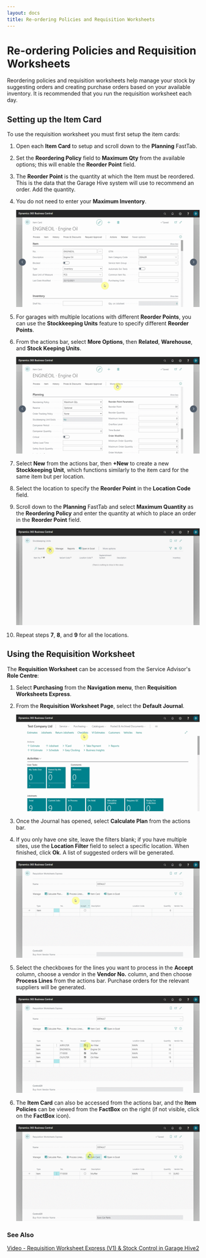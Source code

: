 ```yaml
---
layout: docs
title: Re-ordering Policies and Requisition Worksheets
---
```

# Re-ordering Policies and Requisition Worksheets

Reordering policies and requisition worksheets help manage your stock by suggesting orders and creating purchase orders based on your available inventory. It is recommended that you run the requisition worksheet each day. 

## Setting up the Item Card

To use the requisition worksheet you must first setup the item cards:
1. Open each **Item Card** to setup and scroll down to the **Planning** FastTab. 
2. Set the **Reordering Policy** field to **Maximum Qty** from the available options; this will enable the **Reorder Point** field.
3. The **Reorder Point** is the quantity at which the Item must be reordered. This is the data that the Garage Hive system will use to recommend an order. Add the quantity.
4. You do not need to enter your **Maximum Inventory**. 

   ![](media/garagehive-requisition-worksheet1.gif)

5. For garages with multiple locations with different **Reorder Points**, you can use the **Stockkeeping Units** feature to specify different **Reorder Points**.
6. From the actions bar, select **More Options**, then **Related**, **Warehouse**, and **Stock Keeping Units**.

   ![](media/garagehive-requisition-worksheet2.gif)

7. Select **New** from the actions bar, then **+New** to create a new **Stockkeeping Unit**, which functions similarly to the item card for the same item but per location.
8. Select the location to specify the **Reorder Point** in the **Location Code** field.
9. Scroll down to the **Planning** FastTab and select **Maximum Quantity** as the **Reordering Policy** and enter the quantity at which to place an order in the **Reorder Point** field.

   ![](media/garagehive-requisition-worksheet3.gif)

10. Repeat steps **7**, **8**, and **9** for all the locations.

## Using the Requisition Worksheet

The **Requisition Worksheet** can be accessed from the Service Advisor's **Role Centre**:
1. Select **Purchasing** from the **Navigation menu**, then **Requisition Worksheets Express**.
2. From the **Requisition Worksheet Page**, select the **Default Journal**.

   ![](media/garagehive-requisition-worksheet4.gif)

3. Once the Journal has opened, select **Calculate Plan** from the actions bar.
4. If you only have one site, leave the filters blank; if you have multiple sites, use the **Location Filter** field to select a specific location. When finished, click **Ok**. A list of suggested orders will be generated.

   ![](media/garagehive-requisition-worksheet5.gif)

5. Select the checkboxes for the lines you want to process in the **Accept** column, choose a vendor in the **Vendor No.** column, and then choose **Process Lines** from the actions bar. Purchase orders for the relevant suppliers will be generated.

   ![](media/garagehive-requisition-worksheet6.gif)

6. The **Item Card** can also be accessed from the actions bar, and the **Item Policies** can be viewed from the **FactBox** on the right (if not visible, click on the **FactBox** icon).

   ![](media/garagehive-requisition-worksheet7.gif)


### **See Also**

[Video - Requisition Worksheet Express (V1) & Stock Control in Garage Hive2](https://www.youtube.com/watch?v=-RptpsLg2kk)
